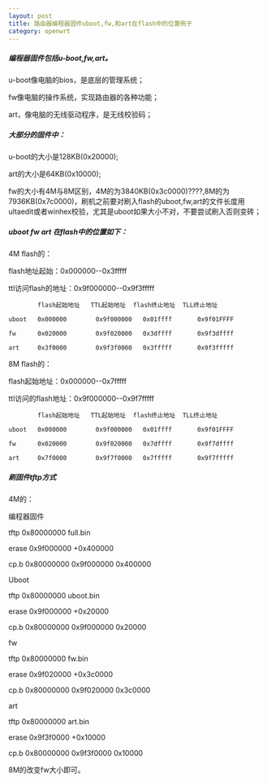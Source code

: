 ```yaml
---
layout: post
title: 路由器编程器固件uboot,fw,和art在flash中的位置例子
category: openwrt
---
```


##### 编程器固件包括u-boot,fw,art。

u-boot像电脑的bios，是底层的管理系统；

fw像电脑的操作系统，实现路由器的各种功能；

art，像电脑的无线驱动程序，是无线校验码；

##### 大部分的固件中：

u-boot的大小是128KB(0x20000);

art的大小是64KB(0x10000);

fw的大小有4M与8M区别，4M的为3840KB(0x3c0000)????,8M的为7936KB(0x7c0000)，刷机之前要对刷入flash的uboot,fw,art的文件长度用ultaedit或者winhex校验，尤其是uboot如果大小不对，不要尝试刷入否则变砖；

##### uboot fw art 在flash中的位置如下：

4M flash的：

flash地址起始：0x000000--0x3fffff

ttl访问flash的地址：0x9f000000--0x9f3fffff

    	    flash起始地址   TTL起始地址  flash终止地址  TLL终止地址

	uboot   0x000000        0x9f000000   0x01ffff       0x9f01FFFF

	fw      0x020000        0x9f020000   0x3dffff       0x9f3dffff

	art     0x3f0000        0x9f3f0000   0x3fffff       0x9f3fffff

8M flash的：

flash起始地址：0x000000--0x7fffff

ttl访问的flash地址：0x9f000000--0x9f7fffff

	        flash起始地址   TTL起始地址  flash终止地址  TLL终止地址

	uboot   0x000000        0x9f000000   0x01ffff       0x9f01FFFF

	fw      0x020000        0x9f020000   0x7dffff       0x9f7dffff

	art     0x7f0000        0x9f7f0000   0x7fffff       0x9f7fffff

##### 刷固件tftp方式

4M的：

编程器固件

tftp 0x80000000 full.bin

erase 0x9f000000 +0x400000

cp.b 0x80000000 0x9f000000 0x400000

Uboot

tftp 0x80000000 uboot.bin

erase 0x9f000000 +0x20000

cp.b 0x80000000 0x9f000000 0x20000

fw

tftp 0x80000000 fw.bin

erase 0x9f020000 +0x3c0000

cp.b 0x80000000 0x9f020000 0x3c0000

art

tftp 0x80000000 art.bin

erase 0x9f3f0000 +0x10000

cp.b 0x80000000 0x9f3f0000 0x10000

8M的改变fw大小即可。


